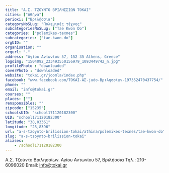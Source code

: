 ```yaml
---
title: "Α.Σ. ΤΖΟΥΝΤΟ ΒΡΙΛΗΣΣΙΩΝ ΤΟΚΑΙ"
cities: ["Αθήνα"]
perioxi: ["Βριλήσσια"]
categoryNoSLug: "Πολεμικές τέχνες"
subcategoriesNoSLug: ["Tae Kwon Do"]
categories: ["polemikes-texnes"]
subcategories: ["tae-kwon-do"]
orgUID: ""
organisation: ""
orgurl: "-"
address: "Αγίου Αντωνίου 57, 152 35 Athens, Greece"
logoimg: "1504092_233493550156979_1093449742_n.jpg"
profilePhoto : "downloaded"
coverPhoto : "downloaded"
website: "tokai.gr/joomla/index.php"
facebook: "www.facebook.com/TOKAI-ΑΣ-judo-Βριλησσίων-197352470437754/"
phone: ""
email: "info@tokai.gr"
courses: ""
places: [""]
rensponsibles: ""
zipcode: ["15235"]
schoolsUID: "school171120182300"
UID: "school171120182300"
latitude: "38,03361"
longitude: "23,8396"
url: "a-s-tzoynto-brilission-tokai/athina/polemikes-texnes/tae-kwon-do"
slug: "a-s-tzoynto-brilission-tokai"
aliases:
    - /school171120182300
---
```



Α.Σ. Τζούντο Βριλησσίων. Αγίου Αντωνίου 57, Βριλήσσια Τηλ.: 210-6096020 Email: info@tokai.gr

